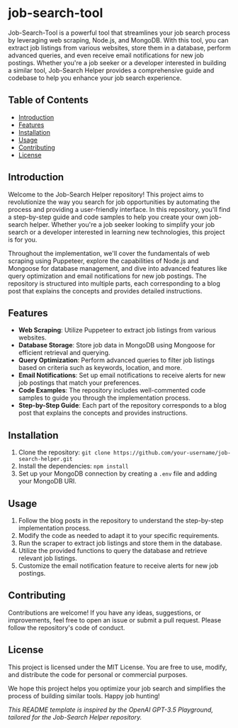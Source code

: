 # job-search-tool

Job-Search-Tool is a powerful tool that streamlines your job search process by leveraging web scraping, Node.js, and MongoDB. With this tool, you can extract job listings from various websites, store them in a database, perform advanced queries, and even receive email notifications for new job postings. Whether you're a job seeker or a developer interested in building a similar tool, Job-Search Helper provides a comprehensive guide and codebase to help you enhance your job search experience.

## Table of Contents

- [Introduction](#introduction)
- [Features](#features)
- [Installation](#installation)
- [Usage](#usage)
- [Contributing](#contributing)
- [License](#license)

## Introduction

Welcome to the Job-Search Helper repository! This project aims to revolutionize the way you search for job opportunities by automating the process and providing a user-friendly interface. In this repository, you'll find a step-by-step guide and code samples to help you create your own job-search helper. Whether you're a job seeker looking to simplify your job search or a developer interested in learning new technologies, this project is for you.

Throughout the implementation, we'll cover the fundamentals of web scraping using Puppeteer, explore the capabilities of Node.js and Mongoose for database management, and dive into advanced features like query optimization and email notifications for new job postings. The repository is structured into multiple parts, each corresponding to a blog post that explains the concepts and provides detailed instructions.

## Features

- **Web Scraping**: Utilize Puppeteer to extract job listings from various websites.
- **Database Storage**: Store job data in MongoDB using Mongoose for efficient retrieval and querying.
- **Query Optimization**: Perform advanced queries to filter job listings based on criteria such as keywords, location, and more.
- **Email Notifications**: Set up email notifications to receive alerts for new job postings that match your preferences.
- **Code Examples**: The repository includes well-commented code samples to guide you through the implementation process.
- **Step-by-Step Guide**: Each part of the repository corresponds to a blog post that explains the concepts and provides instructions.

## Installation

1. Clone the repository: `git clone https://github.com/your-username/job-search-helper.git`
2. Install the dependencies: `npm install`
3. Set up your MongoDB connection by creating a `.env` file and adding your MongoDB URI.

## Usage

1. Follow the blog posts in the repository to understand the step-by-step implementation process.
2. Modify the code as needed to adapt it to your specific requirements.
3. Run the scraper to extract job listings and store them in the database.
4. Utilize the provided functions to query the database and retrieve relevant job listings.
5. Customize the email notification feature to receive alerts for new job postings.

## Contributing

Contributions are welcome! If you have any ideas, suggestions, or improvements, feel free to open an issue or submit a pull request. Please follow the repository's code of conduct.

## License

This project is licensed under the MIT License. You are free to use, modify, and distribute the code for personal or commercial purposes.

We hope this project helps you optimize your job search and simplifies the process of building similar tools. Happy job hunting!

_This README template is inspired by the OpenAI GPT-3.5 Playground, tailored for the Job-Search Helper repository._

